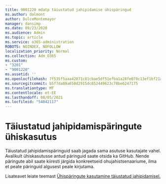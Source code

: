 ```yaml
---
title: 9001220 mdatp täiustatud jahipidamise ühispäringud
ms.author: dolmont
author: DulceMontemayor
manager: dansimp
ms.date: 09/23/2020
ms.audience: Admin
ms.topic: article
ms.service: o365-administration
ROBOTS: NOINDEX, NOFOLLOW
localization_priority: Normal
ms.collection: Adm_O365
ms.custom:
- "3201"
- "9001220"
ms.assetid: ''
ms.openlocfilehash: 7f535f5aaa42071c81cbae5df51efba1a28fe070c13ef1bf21a78b23c10f6bbb
ms.sourcegitcommit: b5f7da89a650d2915dc652449623c78be6247175
ms.translationtype: MT
ms.contentlocale: et-EE
ms.lasthandoff: 08/05/2021
ms.locfileid: "54042117"
---
```

# <a name="sharing-advanced-hunting-queries"></a>Täiustatud jahipidamispäringute ühiskasutus

Täiustatud jahipidamispäringuid saab jagada sama asutuse kasutajate vahel. Avalikult ühiskasutusse antud päringuid saate otsida ka GitHub. Nende päringute abil saate kiiresti järgida konkreetseid ohujahistsenaariume, ilma et peate päringuid algusest peale kirjutama.
  
Lisateavet leiate teemast [Ühispäringute kasutamine täiustatud jahipidamisel.](https://docs.microsoft.com/windows/security/threat-protection/microsoft-defender-atp/advanced-hunting-shared-queries)